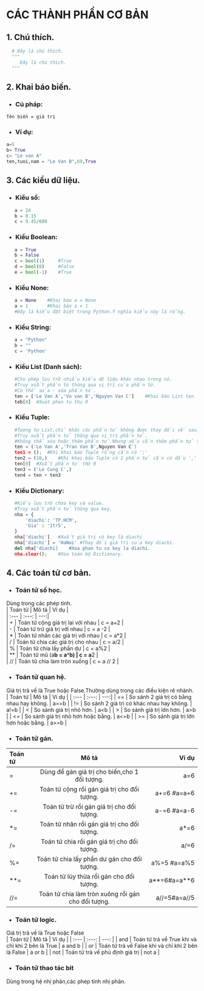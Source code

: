 # CÁC THÀNH PHẦN CƠ BẢN
 ## 1. Chú thích.  
 ```python  
   # Đây là chú thích.     
   """  
      Đây là chú thích.  
   """       
 ```  
 ## 2. Khai báo biến.  
 * ###  Cú pháp:  
 ``` 
 Tên biến = giá trị  
 ```  
 * ###  Ví dụ:  
 ```python
a=5  
b= True  
c= "Le van A"  
ten,tuoi,nam = "Le Van B",69,True  
 ```  
 ## 3. Các kiểu dữ liệu.  
 * ###  Kiểu số:  
 ```python  
    a = 24  
	b = 0.15  
	c = 9.45/600  
 ```  
 * ###  Kiểu Boolean:  
 ```python  
	a = True  
	b = False  
	c = bool(1)		#True
	d = bool(0)		#False
	e = bool(-1)	#True
 ```  
 * ###  Kiểu None:  
 ```python
	a = None	#Khai báo a = None 
	a = 1		#Khai báo a = 1
	#Đây là kiểu đặt biệt trong Python.Ý nghĩa kiểu này là rỗng.
 ```
 * ###	Kiểu String:  
 ```python
	a = "Python"
	b = ""
	c = 'Python'
 ```
 * ###	Kiểu List (Danh sách):  
 ```python
	#Cho phép lưu trữ nhiều kiểu dữ liệu khác nhau trong nó.
	#Truy xuất phần từ thông qua vị trí của phần từ.
	#Có thể sửa - xóa phần tử.
	ten = ['Le Van A','Vo van B','Nguyen Van C']	#Khai báo List ten
	teb[0]	#Xuat phan tu thu 0
 ```
 * ### Kiểu Tuple:  
 ```python
	#Tương tự List,chỉ khác các phần tử không được thay đổi về sau.
	#Truy xuất phần tử thông qua vị trí phần tử.
	#Không thể xóa hoặc thêm phần tử.Nhưng nếu cần thêm phần tử thì có thể cộng 2 Tuple.
	ten = ('Le Van A','Tran Van B',Nguyen Van C')
	ten1 = ();	#Khi khai báo Tuple rỗng cần có ';'
	ten2 = (10,)	#Khi khai báo Tuple có 1 phần tử cần có dấu ',' sau phần tử.
	ten[0]	#Xuất phần tử thứ 0
	ten3 = ('Le Cung C',)
	ten4 = ten + ten3
 ```
 * ### Kiểu Dictionary:
 ```python
	#Kiểu lưu trữ chứa key và value.
	#Truy xuất phần tử thông qua key.
	nha = {
		'diachi': 'TP.HCM',
		'Gia' : '1tr5',
	}
	nha['diachi']	#Xuất giá trị có key là diachi
	nha['diachi'] = 'HaNoi'	#Thay đổi giá trị của key diachi.
	del nha['diachi]	#Xoa phan tu co key la diachi.
	nha.clear();	#Xóa toàn bộ Dictionary.
 ```
 ##	4. Các toán tử cơ bản.
 *	###	Toán tử số học.
 Dùng trong các phép tính.  
 | Toán tử | Mô tả                                             | Ví dụ              |  
 | :---    | :---:							               	   |                ---:|  
 | +       | Toán tử cộng giá trị lại với nhau                 | c = a+2            |  
 | -       | Toán tử trừ giá trị với nhau		               | c = a -2           |  
 | *	   | Toán tử nhân các giá trị với nhau 				   | c = a*2 			|  
 | / 	   | Toán tử chia các giá trị cho nhau				   | c = a/2			|  
 | %	   | Toán tử chia lấy phần dư						   | c = a%2			|  
 | **	   | Toán tử mũ (a**b = a^b)						   | c = a**2			|  
 | //	   | Toán tử chia làm tròn xuống					   | c = a // 2			|  
 *	###	Toán tử quan hệ.  
 Giá trị trả về là True hoặc False.Thường dùng trong các điều kiện rẽ nhánh.  
 | Toán tử	| Mô tả											| Ví dụ				|
 | :---     |	:---:										|				---:|
 | ==		| So sánh 2 giá trị có bằng nhau hay không.		| a==b 				|
 | !=		| So sánh 2 giá trị có khác nhau hay không.		| a!=b				|
 | <		| So sánh giá trị nhỏ hơn.						| a<b				|
 | >		| So sánh giá trị lớn hơn.						| a>b				|
 | <=		| So sánh giá trị nhỏ hơn hoặc bằng.			| a<=b				|
 | >=		| So sánh giá trị lớn hơn hoặc bằng.			| a>=b 				|
 *	###	Toán tử gán.
 | Toán tử	| Mô tả													| Ví dụ				|
 | :---		|	:---:												|			---:	|
 | =		| Dùng để gán giá trị cho biến,cho 1 đối tượng.			| a=6				|
 | +=		| Toán tử cộng rồi gán giá trị cho đối tượng.			| a+=6 #a=a+6		|
 | -=		| Toán tử trừ rồi gán giá trị cho đối tượng.			| a-=6 #a=a-6		|
 | *=		| Toán tử nhân rồi gán giá trị cho đối tượng.			| a*=6				|
 | /=		| Toán tử chia rồi gán giá trị cho đối tượng.			| a/=6				|
 | %=		| Toán tử chia lấy phần dư gán cho đối tượng.			| a%=5 #a=a%5		|
 | **=		| Toán tử lũy thừa rồi gán cho đối tượng.				| a**=6#a=a**6		|
 | //=		| Toán tử chia làm tròn xuông rồi gán cho đối tượng.	| a//=5#a=a//5		|
 *	###	Toán tử logic.  
 Giá trị trả về là True hoặc False  
 | Toán tử	| Mô tả													| Ví dụ				|
 | :---		| :---:													| 			---:	|
 | and		| Toán tử trả về True khi và chỉ khi 2 bên là True		| a and b 			|
 | or		| Toán tử trả về False khi và chỉ khi 2 bên là False	| a or b			|
 | not		| Toán tử trả về phủ định giá trị						| not a 			|
 *	###	Toán tử thao tác bit  
 Dùng trong hệ nhị phân,các phép tính nhị phân.
 